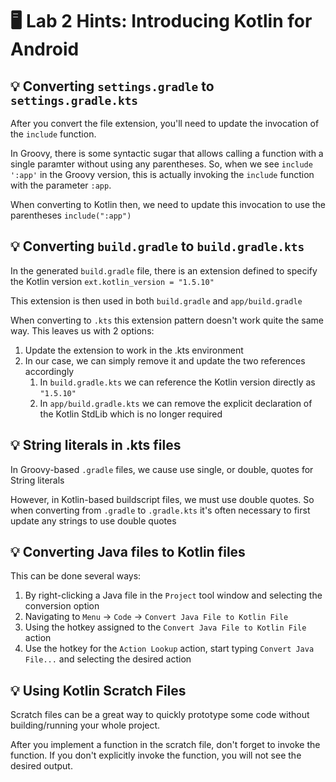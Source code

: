 # 🖥 Lab 2 Hints: Introducing Kotlin for Android

## 💡 Converting `settings.gradle` to `settings.gradle.kts`
After you convert the file extension, you'll need to update the invocation of the `include` function.

In Groovy, there is some syntactic sugar that allows calling a function with a single paramter without using any parentheses.
So, when we see `include ':app'` in the Groovy version, this is actually invoking the `include` function with the parameter `:app`.

When converting to Kotlin then, we need to update this invocation to use the parentheses `include(":app")`

## 💡 Converting `build.gradle` to `build.gradle.kts`
In the generated `build.gradle` file, there is an extension defined to specify the Kotlin version
`ext.kotlin_version = "1.5.10"`

This extension is then used in both `build.gradle` and `app/build.gradle`

When converting to `.kts` this extension pattern doesn't work quite the same way.  This leaves us with 2 options:
1. Update the extension to work in the .kts environment
2. In our case, we can simply remove it and update the two references accordingly
    1. In `build.gradle.kts` we can reference the Kotlin version directly as `"1.5.10"`
    2. In `app/build.gradle.kts` we can remove the explicit declaration of the Kotlin StdLib which is no longer required

## 💡 String literals in .kts files
In Groovy-based `.gradle` files, we cause use single, or double, quotes for String literals

However, in Kotlin-based buildscript files, we must use double quotes.  So when converting from `.gradle` to `.gradle.kts` it's often necessary to first update any strings to use double quotes

## 💡 Converting Java files to Kotlin files
This can be done several ways:
1. By right-clicking a Java file in the `Project` tool window and selecting the conversion option
2. Navigating to `Menu` -> `Code` -> `Convert Java File to Kotlin File`
3. Using the hotkey assigned to the `Convert Java File to Kotlin File` action
4. Use the hotkey for the `Action Lookup` action, start typing `Convert Java File...` and selecting the desired action

## 💡 Using Kotlin Scratch Files
Scratch files can be a great way to quickly prototype some code without building/running your whole project.

After you implement a function in the scratch file, don't forget to invoke the function.  If you don't explicitly invoke the function, you will not see the desired output.